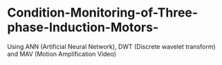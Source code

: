 # Condition-Monitoring-of-Three-phase-Induction-Motors-
Using ANN (Artificial Neural Network), DWT (Discrete wavelet transform) and MAV (Motion Amplification Video)
